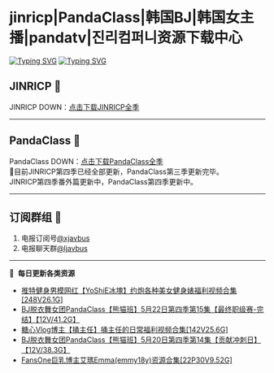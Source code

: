 # jinricp|PandaClass|韩国BJ|韩国女主播|pandatv|진리컴퍼니资源下载中心   
[![Typing SVG](https://readme-typing-svg.herokuapp.com?font=Fira+Code&pause=1000&center=true&vCenter=true&random=true&width=435&lines=所有链接都需要翻墙访问)](https://jinri-cp.neocities.org/free.html)
[![Typing SVG](https://readme-typing-svg.herokuapp.com?font=Fira+Code&pause=1000&center=true&vCenter=true&random=true&width=435&lines=点击进入福利资源下载中心)](https://pandaclass.neocities.org/)
## JINRICP 👋   
JINRICP DOWN：[点击下载JINRICP全季](https://mypikpak.com/s/VODz7HXQoqcX0UrvaXfDtFoPo1)
****
## PandaClass 💯   
PandaClass DOWN：[点击下载PandaClass全季](https://mypikpak.com/s/VOKOTZkoEnkyvCnELVSquM97o1)   
💞目前JINRICP第四季已经全部更新，PandaClass第三季更新完毕。   
JINRICP第四季番外篇更新中，PandaClass第四季更新中。
****
## 订阅群组 🔞
1. 电报订阅号[@xjavbus](https://t.me/xjavbus)
2. 电报聊天群[@ljavbus](https://t.me/ljavbus)
**** 
📕 &nbsp;**每日更新各类资源**
<!-- BLOG-POST-LIST:START -->
- [推特健身男模网红【YoShiE冰塊】约炮各种美女健身婊福利视频合集[248V26.1G]](https://fuli.rulel.com/386.html)
- [BJ脱衣舞女团PandaClass【熊猫班】5月22日第四季第15集【最终职级赛-完结】【12V/41.2G】](https://fuli.rulel.com/385.html)
- [糖心Vlog博主【捅主任】捅主任的日常福利视频合集[142V25.6G]](https://fuli.rulel.com/384.html)
- [BJ脱衣舞女团PandaClass【熊猫班】5月20日第四季第14集【贡献冲刺日】【12V/38.3G】](https://fuli.rulel.com/383.html)
- [FansOne巨乳博主艾瑪Emma&lpar;emmy18y&rpar;资源合集[22P30V9.52G]](https://fuli.rulel.com/382.html)
<!-- BLOG-POST-LIST:END -->
